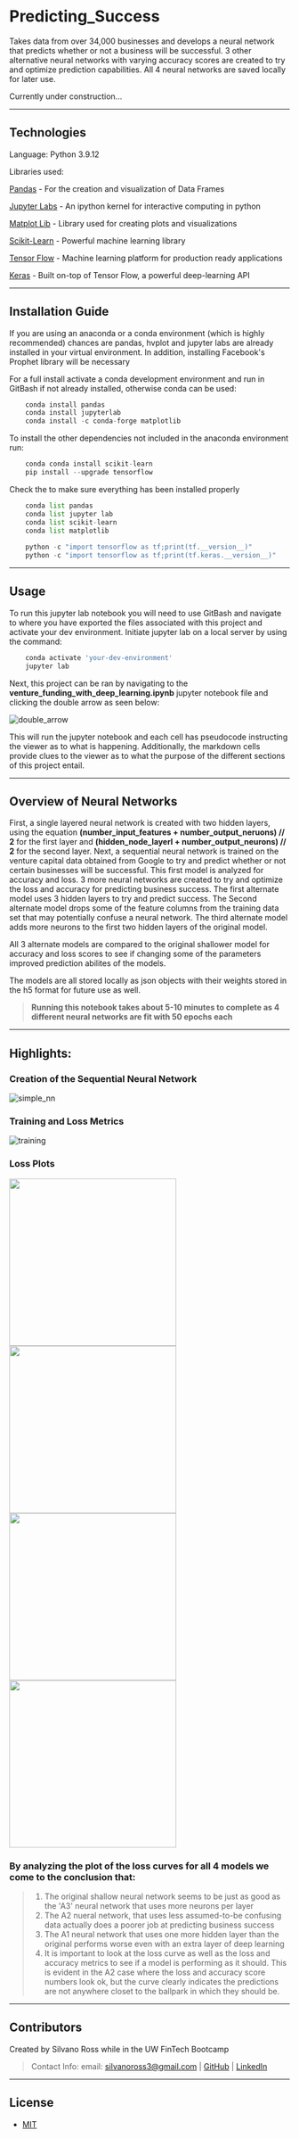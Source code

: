 # Predicting_Success
Takes data from over 34,000 businesses and develops a neural network that predicts whether or not a business will be successful. 3 other alternative neural networks with varying accuracy scores are created to try and optimize prediction capabilities. All 4 neural networks are saved locally for later use.

Currently under construction...


---

## Technologies

Language: Python 3.9.12

Libraries used:

[Pandas](https://pandas.pydata.org/pandas-docs/stable/index.html) - For the creation and visualization of Data Frames

[Jupyter Labs](https://jupyter.org/) - An ipython kernel for interactive computing in python

[Matplot Lib](https://matplotlib.org/) - Library used for creating plots and visualizations

[Scikit-Learn](https://scikit-learn.org/0.18/auto_examples/svm/plot_iris.html) - Powerful machine learning library

[Tensor Flow](https://www.tensorflow.org/) - Machine learning platform for production ready applications

[Keras](https://keras.io/about/) - Built on-top of Tensor Flow, a powerful deep-learning API


---

## Installation Guide

If you are using an anaconda or a conda environment (which is highly recommended) chances are pandas, hvplot and jupyter labs are already installed in your virtual environment. In addition, installing Facebook's Prophet library will be necessary

For a full install activate a conda development environment and run in GitBash if not already installed, otherwise conda can be used:
```python
    conda install pandas
    conda install jupyterlab
    conda install -c conda-forge matplotlib
```

To install the other dependencies not included in the anaconda environment run:
```python
    conda conda install scikit-learn
    pip install --upgrade tensorflow
```

Check the to make sure everything has been installed properly
```python
    conda list pandas
    conda list jupyter lab
    conda list scikit-learn
    conda list matplotlib
    
    python -c "import tensorflow as tf;print(tf.__version__)"
    python -c "import tensorflow as tf;print(tf.keras.__version__)"
```

---

## Usage

To run this jupyter lab notebook you will need to use GitBash and navigate to where you have exported the files associated with this project and activate your dev environment.
Initiate jupyter lab on a local server by  using the command:

```python
    conda activate 'your-dev-environment'
    jupyter lab
```

Next, this project can be ran by navigating to the **venture_funding_with_deep_learning.ipynb** jupyter notebook file and clicking the double arrow as seen below:

![double_arrow](images/double_arrow.png)

This will run the jupyter notebook and each cell has pseudocode instructing the viewer as to what is happening. Additionally, the markdown cells provide clues to the viewer as to what the purpose of the different sections of this project entail.

---
## Overview of Neural Networks

First, a single layered neural network is created with two hidden layers, using the equation **(number_input_features + number_output_neruons) // 2** for the first layer and **(hidden_node_layerl + number_output_neurons) // 2** for the second layer. Next, a sequential neural network is trained on the venture capital data obtained from Google to try and predict whether or not certain businesses will be successful. This first model is analyzed for accuracy and loss. 3 more neural networks are created to try and optimize the loss and accuracy for predicting business success. The first alternate model uses 3 hidden layers to try and predict success. The Second alternate model drops some of the feature columns from the training data set that may potentially confuse a neural network. The third alternate model adds more neurons to the first two hidden layers of the original model.

All 3 alternate models are compared to the original shallower model for accuracy and loss scores to see if changing some of the parameters improved prediction abilites of the models.

The models are all stored locally as json objects with their weights stored in the h5 format for future use as well.


> **Running this notebook takes about 5-10 minutes to complete as 4 different neural networks are fit with 50 epochs each** 


---

## Highlights:

### Creation of the Sequential Neural Network

![simple_nn](images/shallow_nn.png)

### Training and Loss Metrics

![training](images/nn_fit_metric.png)

### Loss Plots

<img src="images/nn_loss.png" width="300"> <img src="images/nn_A1_loss.png" width="300"> <img src="images/nn_A2_loss.png" width="300"> <img src="images/nn_A3_loss.png" width="300">

### By analyzing the plot of the loss curves for all 4 models we come to the conclusion that:

>1. The original shallow neural network seems to be just as good as the 'A3' neural network that uses more neurons per layer
>2. The A2 nueral network, that uses less assumed-to-be confusing data actually does a poorer job at predicting business success
>3. The A1 neural network that uses one more hidden layer than the original performs worse even with an extra layer of deep learning
>4. It is important to look at the loss curve as well as the loss and accuracy metrics to see if a model is performing as it should. This is evident in the A2 case where the loss and accuracy score numbers look ok, but the curve clearly indicates the predictions are not anywhere closet to the ballpark in which they should be.

---

## Contributors

Created by Silvano Ross while in the UW FinTech Bootcamp
> Contact Info:
> email: silvanoross3@gmail.com |
> [GitHub](https://github.com/silvanoross) |
> [LinkedIn](https://www.linkedin.com/in/silvano-ross-b6a15a93/)


---

## License

- [MIT](LICENSE)

